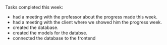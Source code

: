 Tasks completed this week:
- had a meeting with the professor about the progress made this week.
- had a meeting with the client where we showed him the progress week.
- created the database.
- created the models for the databse.
- connected the database to the frontend